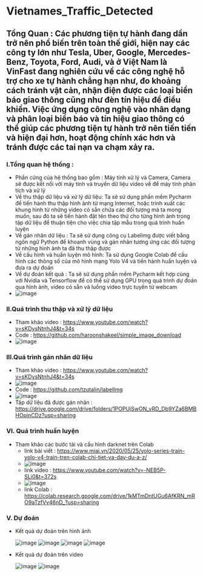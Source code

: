# Vietnames_Traffic_Detected
## Tổng Quan : Các phương tiện tự hành đang dần trở nên phổ biến trên toàn thế giới, hiện nay các công ty lớn như Tesla, Uber, Google, Mercedes-Benz, Toyota, Ford, Audi, và ở Việt Nam là VinFast đang nghiên cứu về các công nghệ hỗ trợ cho xe tự hành chẳng hạn như, đo khoảng cách tránh vật cản, nhận điện được các loại biển báo giao thông cũng như đèn tín hiệu để điều khiển. Việc ứng dụng công nghệ vào nhân dạng và phân loại biển báo và tín hiệu giao thông có thể giúp các phương tiện tự hành trở nên tiến tiến và hiện đại hơn, hoạt động chính xác hơn và tránh được các tai nạn va chạm xảy ra.
### I.Tổng quan hệ thống :
  - Phần cứng của hệ thống bao gồm : Máy tính xử lý và Camera, Camera sẽ được kết nối với máy tính và truyền dữ liệu video về để máy tính phân tích và xử lý
  - Về thu thập dữ liệu và xử lý dữ liệu: Ta sẽ sử dụng phần mềm Pycharm để tiến hành thu thập hình ảnh từ mạng Internet,  hoặc trính xuất các khung hình từ những video có sẵn chứa các đối tượng mà ta mong muốn, sau đó ta sẽ tiến hành đặt tên theo thứ cho từng hình ảnh trong tập dữ liệu để thuận tiện cho việc chia tập mẫu trong quá trình huấn luyện
  - Về gán nhãn dữ liệu : Ta sẽ sử dụng công cụ Labelimg được viết bằng ngôn ngữ Python để khoanh vùng và gán nhãn tương ứng các đối tượng từ những hình ảnh ta đã thu thập được
  - Về cấu hình và huấn luyện mô hình: Ta sử dụng Google Colab để cấu hình các thông số của mô hình mạng Yolo V4 và tiến hành huấn luyện và đưa ra dự đoán
  - Về dự đoán kết quả : Ta sẽ sử dụng phần mềm Pycharm kết hợp cùng với Nvidia và Tensorflow để có thể sử dụng GPU trong quá trình dự đoán qua hình ảnh, video có sẵn và luồng video trực tuyến từ webcam
  - ![image](https://user-images.githubusercontent.com/92384494/166888764-08c024c9-5f4d-4d89-a9a1-183d8bf411bf.png)
### II.Quá trình thu thập và xử lý dữ liệu
 - Tham khảo video : https://www.youtube.com/watch?v=sKDysNtnhJ4&t=34s
 - Code : https://github.com/haroonshakeel/simple_image_download
 - ![image](https://user-images.githubusercontent.com/92384494/166889195-7e19ee8d-5d8c-417b-811d-3bd6d2021ed6.png)

### III.Quá trình gán nhãn dữ liệu 
 - Tham khảo video : https://www.youtube.com/watch?v=sKDysNtnhJ4&t=34s
 - ![image](https://user-images.githubusercontent.com/92384494/166889758-501d020d-833e-4bf3-bd4a-46bc8a4ac04c.png)
 - Code : https://github.com/tzutalin/labelImg
 - ![image](https://user-images.githubusercontent.com/92384494/166889783-f50565b5-f5ba-4779-af45-94a7c69c52e4.png)
 - Tập dữ liệu đã được gán nhãn : https://drive.google.com/drive/folders/1POPUjSwON_yRD_Db9YZa6BMBHOpinCDz?usp=sharing
### VI. Quá trình huấn luyện
  - Tham khảo các bước tải và cấu hình darknet trên Colab 
    + link bài viết : https://www.miai.vn/2020/05/25/yolo-series-train-yolo-v4-train-tren-colab-chi-tiet-va-day-du-a-z/
    + ![image](https://user-images.githubusercontent.com/92384494/166890381-58a11a5d-ce38-4e47-9017-af206052aa3f.png)
    + link video : https://www.youtube.com/watch?v=-NEB5P-SLi0&t=372s
    + ![image](https://user-images.githubusercontent.com/92384494/166890398-1466519d-8c5c-4b43-8d55-2ebe3d43389a.png)
    + link Colab : https://colab.research.google.com/drive/1kMTmDntUGu6AfKRN_mRO9aTzfVv46nD_?usp=sharing
### V. Dự đoán
  - Kết quả dự đoán trên hình ảnh
  
    ![image](https://user-images.githubusercontent.com/92384494/166890679-f6a8770c-5ce2-4987-8cd8-1312ccc18517.png)
    ![image](https://user-images.githubusercontent.com/92384494/166890698-57227624-5174-47c3-93b1-f6c1d9aa295a.png)
    ![image](https://user-images.githubusercontent.com/92384494/166890762-36b4e8b0-46a8-47e7-b5d3-206a3325fe9a.png)
    ![image](https://user-images.githubusercontent.com/92384494/166890784-9da00278-4f9f-4489-b545-c2b9172f00bc.png)
  - Kết quả dự đoán trên video
 
    ![image](https://user-images.githubusercontent.com/92384494/166890867-f91d3318-eab1-4bcc-a013-21e68c8008fd.png)
    ![image](https://user-images.githubusercontent.com/92384494/166890887-33f7fca0-58a2-4002-88b3-f631ae8bc2fd.png)


